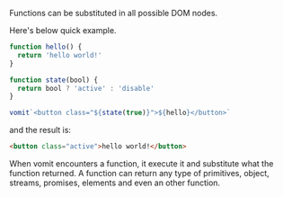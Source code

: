 Functions can be substituted in all possible DOM nodes.

Here's below quick example.

```js
function hello() {
  return 'hello world!'
}

function state(bool) {
  return bool ? 'active' : 'disable'
}

vomit`<button class="${state(true)}">${hello}</button>`
```

and the result is:

```html
<button class="active">hello world!</button>
```

When vomit encounters a function, it execute it and substitute what the function returned. A function can return any type of primitives, object, streams, promises, elements and even an other function.
